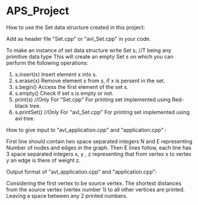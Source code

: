 # APS_Project

How to use the Set data structure created in this project:

Add as header file "Set.cpp" or "avl_Set.cpp" in your code.

To make an instance of set data structure write
Set<T>  s;  //T being any primitive data type
This will create an empty Set s on which you can perform the following operations:
1) s.insert(x)
      Insert element x into s.
2) s.erase(x)
      Remove element x from s, if x is persent in the set.
3) s.begin()
      Access the first element of the set s.
4) s.empty()
      Check if set s is empty or not.
5) print(s)   //Only For "Set.cpp"
      For printing set implemented using Red-black tree.
6) s.printSet()   //Only For "avl_Set.cpp"
      For printing set implemented using avl tree.


How to give input to "avl_application.cpp" and "application.cpp" :

First line should contain two space separated integers N and E representing Number of nodes and edges in the graph.
Then E lines follow, each line has 3 space separated integers x, y , z representing that from vertex x to vertex y an edge is there of weight z.

Output format of  "avl_application.cpp" and "application.cpp":

Considering the first vertex to be source vertex.
The shortest distances from the source vertex (vertex number 1) to all other vertices are printed.
Leaving a space between any 2 printed numbers. 
